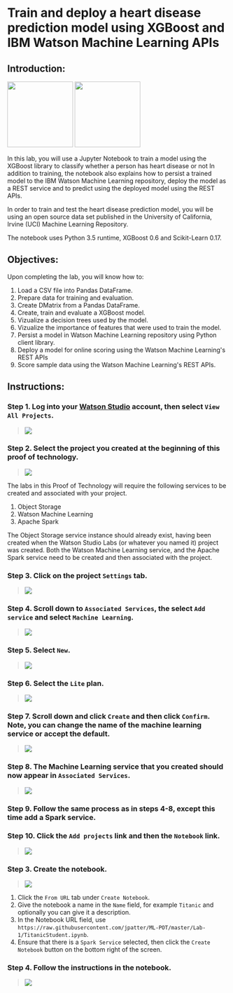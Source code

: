 # Train and deploy a heart disease prediction model using XGBoost and IBM Watson Machine Learning APIs

## Introduction:

[<img src="https://raw.githubusercontent.com/Davin-IBM/Proof-of-Technology/master/DSX/images/DSX.png" height="150"/>](http://datascience.ibm.com/) [<img src="https://raw.githubusercontent.com/Davin-IBM/Proof-of-Technology/master/DSX/images/jupyter.png" height="150"/>](http://jupyter.org/index.html)

In this lab, you will use a Jupyter Notebook to train a model using the XGBoost library to classify whether a person has heart disease or not In addition to training, the notebook also explains how to persist a trained model to the IBM Watson Machine Learning repository, deploy the model as a REST service and to predict using the deployed model using the REST APIs.

In order to train and test the heart disease prediction model, you will be using an open source data set published in the University of California, Irvine (UCI) Machine Learning Repository.

The notebook uses Python 3.5 runtime, XGBoost 0.6 and Scikit-Learn 0.17.

## Objectives:

Upon completing the lab, you will know how to:

1. Load a CSV file into Pandas DataFrame.
1. Prepare data for training and evaluation.
1. Create DMatrix from a Pandas DataFrame.
1. Create, train and evaluate a XGBoost model.
1. Vizualize a decision trees used by the model.
1. Vizualize the importance of features that were used to train the model.
1. Persist a model in Watson Machine Learning repository using Python client library.
1. Deploy a model for online scoring using the Watson Machine Learning's REST APIs
1. Score sample data using the Watson Machine Learning's REST APIs.

## Instructions:

### Step 1.  Log into your [Watson Studio](http://datascience.ibm.com/) account, then select `View All Projects`.

> <img src="https://github.com/bleonardb3/ML-POT/blob/master/Lab-1/images/View%20All%20Projects.png"/>

### Step 2.  Select the project you created at the beginning of this proof of technology.

> <img src="https://github.com/bleonardb3/ML-POT/blob/master/Lab-1/images/Select%20Watson%20Studio%20Labs.png"/>

The labs in this Proof of Technology will require the following services to be created and associated with your project. 
1. Object Storage
1. Watson Machine Learning
1. Apache Spark  

The Object Storage service instance should already exist, having been created when the Watson Studio Labs (or whatever you named it) project was created. Both the Watson Machine Learning service, and the Apache Spark service need to be created and then associated with the project.  

### Step 3.  Click on the project `Settings` tab.

> <img src="https://github.com/bleonardb3/ML-POT/blob/master/Lab-1/images/Select%20Settings.png"/>

### Step 4. Scroll down to `Associated Services`, the select `Add service` and select `Machine Learning`.

> <img src="https://github.com/bleonardb3/ML-POT/blob/master/Lab-1/images/Add%20Machine%20Learning%20Service.png"/>

### Step 5. Select `New`.

> <img src="https://github.com/bleonardb3/ML-POT/blob/master/Lab-1/images/Select%20New%20Service.png"/>

### Step 6. Select the `Lite` plan. 

> <img src="https://github.com/bleonardb3/ML-POT/blob/master/Lab-1/images/Select%20Lite%20ML.png"/>

### Step 7. Scroll down and click `Create` and then click `Confirm`. Note, you can change the name of the machine learning service or accept the default. 

> <img src="https://github.com/bleonardb3/ML-POT/blob/master/Lab-1/images/Scroll%20down%20hit%20Create%20and%20then%20Confirm.png"/>

### Step 8. The Machine Learning service that you created should now appear in `Associated Services`. 

> <img src="https://github.com/bleonardb3/ML-POT/blob/master/Lab-1/images/See%20ML%20in%20Associated%20Services..png"/>

### Step 9. Follow the same process as in steps 4-8, except this time add a Spark service. 


### Step 10.  Click the `Add projects` link and then the `Notebook` link. 

> <img src="https://github.com/bleonardb3/ML-POT/blob/master/Lab-1/images/Add%20Notebook.png"/>

### Step 3.  Create the notebook.

> <img src="https://github.com/jpatter/ML-POT/blob/master/Lab-1/images/DSX-ML-CreateNotebook.PNG"/>

1. Click the `From URL` tab under `Create Notebook`.
1. Give the notebook a name in the `Name` field, for example `Titanic` and optionally you can give it a description.
1. In the Notebook URL field, use `https://raw.githubusercontent.com/jpatter/ML-POT/master/Lab-1/TitanicStudent.ipynb`.
1. Ensure that there is a `Spark Service` selected, then click the `Create Notebook` button on the bottom right of the screen.

### Step 4.  Follow the instructions in the notebook.

> <img src="https://github.com/jpatter/ML-POT/blob/master/Lab-1/images/DSX-ML-Lab-1.PNG"/>

